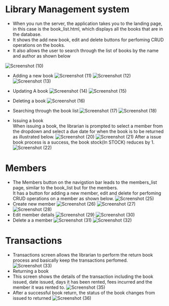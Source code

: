 # Library Management system
 - When you run the server, the application takes you to the landing page, in this case is the book_list.html, which displays all the books that are in the database.
- It shows the add new book, edit and delete buttons for perfoming CRUD operations on the books.
- It also allows the user to search through the list of books by the name and author as shown below

![Screenshot (10)](https://github.com/user-attachments/assets/24451433-0fc8-4ee8-9445-eab40227490f)
- Adding a new book
![Screenshot (11)](https://github.com/user-attachments/assets/c0641c24-f831-485d-aca9-9a8df90bb161)
![Screenshot (12)](https://github.com/user-attachments/assets/8e838dc2-48cb-44b5-abde-7255cb4276f7)
![Screenshot (13)](https://github.com/user-attachments/assets/cc0ad0d7-e288-42f9-b0a4-53b7e6c56a1a)

- Updating A book
![Screenshot (14)](https://github.com/user-attachments/assets/f2bdd20a-16af-44a5-833c-04c7edf5aa74)
![Screenshot (15)](https://github.com/user-attachments/assets/d2372ba4-818b-4911-ad1c-0232446416d9) 

- Deleting a book
![Screenshot (16)](https://github.com/user-attachments/assets/15f9f144-6ded-4cf2-88f9-bf5994d00bc4) 

- Searching through the book list
![Screenshot (17)](https://github.com/user-attachments/assets/395b1726-1ed0-4af3-b268-0d93d4e559ac)
![Screenshot (18)](https://github.com/user-attachments/assets/744c891f-06f1-4d94-ade5-73ac365dce0d)

- Issuing a book<br>
When issuing a book, the librarian is prompted to select a member from the dropdown and select a due date for when the book is to be returned as illustrated below.
![Screenshot (20)](https://github.com/user-attachments/assets/1f1d9935-fda2-43ae-8f4c-0a099b0195fc)
![Screenshot (21)](https://github.com/user-attachments/assets/800469ac-f823-463f-8e63-5b3ebec7d224)
After a issue book process is a success, the book stock(In STOCK) reduces by 1.
![Screenshot (22)](https://github.com/user-attachments/assets/7a2fca2a-db8c-4a80-803b-d4d82ae8e27b)

# Members
- The Members button on the navigstion bar leads to the members_list page, similar to the book_list but for the members.<br>
It has a button for adding a new member, edit and delete for perfoming CRUD operations on a member as shown below.
![Screenshot (25)](https://github.com/user-attachments/assets/46a7d29a-dd50-43d5-9cde-b20dde07f564)
- Create new member
![Screenshot (26)](https://github.com/user-attachments/assets/d8154c44-32cf-4206-996c-522c5d3ea82e)
![Screenshot (27)](https://github.com/user-attachments/assets/9cbe4139-e0d9-4b26-b594-e59924fd0236)
![Screenshot (28)](https://github.com/user-attachments/assets/62f1b651-b43b-4e3a-ab32-6dfa4143f723)
- Edit member details
![Screenshot (29)](https://github.com/user-attachments/assets/5fb4eaef-8437-4524-95dc-da8be75377bb)
![Screenshot (30)](https://github.com/user-attachments/assets/c152d0e2-2f01-445a-bb65-e39c8eaa6bfa)
- Delete a a member
![Screenshot (31)](https://github.com/user-attachments/assets/0e583abb-45b1-41fb-ba38-6247943348b7)
![Screenshot (32)](https://github.com/user-attachments/assets/78f99023-9816-401e-a3d3-a87b5f422a01)

# Transactions
- Transactions screen allows the librarian to perform the return book process and basically keep the transactions perfomed.
![Screenshot (33)](https://github.com/user-attachments/assets/83e3f495-8463-4d65-ae11-d587650ef594)
- Returning a book
- This screen shows the details of the transaction including the book issued, date issued, days it has been rented, fees incurred and the member it was rented to.
![Screenshot (35)](https://github.com/user-attachments/assets/f1f15049-afe9-496e-a321-5514442b87ca)
- After a successful book return, the status of the book changes from issued to returned
![Screenshot (36)](https://github.com/user-attachments/assets/cf33c6ca-ac6f-4c42-a11c-7e80ae8798bf)

  





